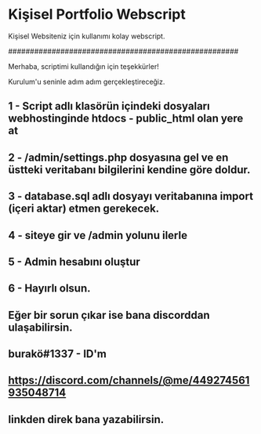# Kişisel Portfolio Webscript
Kişisel Websiteniz için kullanımı kolay webscript.

#####################################################


Merhaba, scriptimi kullandığın için teşekkürler!

Kurulum'u seninle adım adım gerçekleştireceğiz.

## 1 - Script adlı klasörün içindeki dosyaları webhostinginde htdocs - public_html olan yere at
## 2 - /admin/settings.php dosyasına gel ve en üstteki veritabanı bilgilerini kendine göre doldur.
## 3 - database.sql adlı dosyayı veritabanına import (içeri aktar) etmen gerekecek.
## 4 - siteye gir ve /admin yolunu ilerle
## 5 - Admin hesabını oluştur
## 6 - Hayırlı olsun.

## Eğer bir sorun çıkar ise bana discorddan ulaşabilirsin.
## burakö#1337 - ID'm

## https://discord.com/channels/@me/449274561935048714
## linkden direk bana yazabilirsin.
